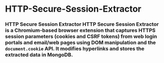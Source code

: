 # HTTP-Secure-Session-Extractor
### HTTP Secure Session Extractor  HTTP Secure Session Extractor is a Chromium-based browser extension that captures HTTPS session parameters (cookies and CSRF tokens) from web login portals and email/web pages using DOM manipulation and the `document.cookie` API. It modifies hyperlinks and stores the extracted data in MongoDB.
